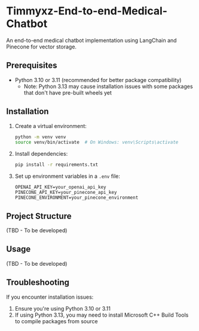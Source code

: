 # Timmyxz-End-to-end-Medical-Chatbot

An end-to-end medical chatbot implementation using LangChain and Pinecone for vector storage.

## Prerequisites

- Python 3.10 or 3.11 (recommended for better package compatibility)
  - Note: Python 3.13 may cause installation issues with some packages that don't have pre-built wheels yet

## Installation

1. Create a virtual environment:
   ```bash
   python -m venv venv
   source venv/bin/activate  # On Windows: venv\Scripts\activate
   ```

2. Install dependencies:
   ```bash
   pip install -r requirements.txt
   ```

3. Set up environment variables in a `.env` file:
   ```
   OPENAI_API_KEY=your_openai_api_key
   PINECONE_API_KEY=your_pinecone_api_key
   PINECONE_ENVIRONMENT=your_pinecone_environment
   ```

## Project Structure

(TBD - To be developed)

## Usage

(TBD - To be developed)

## Troubleshooting

If you encounter installation issues:
1. Ensure you're using Python 3.10 or 3.11
2. If using Python 3.13, you may need to install Microsoft C++ Build Tools to compile packages from source